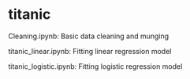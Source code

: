 # titanic

Cleaning.ipynb: Basic data cleaning and munging

titanic_linear.ipynb: Fitting linear regression model

titanic_logistic.ipynb: Fitting logistic regression model
